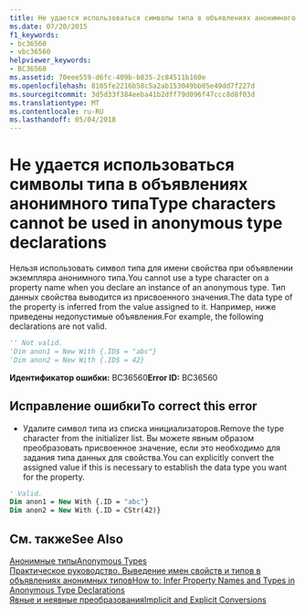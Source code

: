 ```yaml
---
title: Не удается использоваться символы типа в объявлениях анонимного типа
ms.date: 07/20/2015
f1_keywords:
- bc36560
- vbc36560
helpviewer_keywords:
- BC36560
ms.assetid: 70eee559-d6fc-409b-b835-2c84511b160e
ms.openlocfilehash: 8105fe2216b58c5a2ab153049bb05e49dd7f227d
ms.sourcegitcommit: 3d5d33f384eeba41b2dff79d096f47ccc8d8f03d
ms.translationtype: MT
ms.contentlocale: ru-RU
ms.lasthandoff: 05/04/2018
---
```

# <a name="type-characters-cannot-be-used-in-anonymous-type-declarations"></a><span data-ttu-id="fdb74-102">Не удается использоваться символы типа в объявлениях анонимного типа</span><span class="sxs-lookup"><span data-stu-id="fdb74-102">Type characters cannot be used in anonymous type declarations</span></span>
<span data-ttu-id="fdb74-103">Нельзя использовать символ типа для имени свойства при объявлении экземпляра анонимного типа.</span><span class="sxs-lookup"><span data-stu-id="fdb74-103">You cannot use a type character on a property name when you declare an instance of an anonymous type.</span></span> <span data-ttu-id="fdb74-104">Тип данных свойства выводится из присвоенного значения.</span><span class="sxs-lookup"><span data-stu-id="fdb74-104">The data type of the property is inferred from the value assigned to it.</span></span> <span data-ttu-id="fdb74-105">Например, ниже приведены недопустимые объявления.</span><span class="sxs-lookup"><span data-stu-id="fdb74-105">For example, the following declarations are not valid.</span></span>  
  
```vb  
'' Not valid.  
'Dim anon1 = New With {.ID$ = "abc"}  
'Dim anon2 = New With {.ID$ = 42}  
```  
  
 <span data-ttu-id="fdb74-106">**Идентификатор ошибки:** BC36560</span><span class="sxs-lookup"><span data-stu-id="fdb74-106">**Error ID:** BC36560</span></span>  
  
## <a name="to-correct-this-error"></a><span data-ttu-id="fdb74-107">Исправление ошибки</span><span class="sxs-lookup"><span data-stu-id="fdb74-107">To correct this error</span></span>  
  
-   <span data-ttu-id="fdb74-108">Удалите символ типа из списка инициализаторов.</span><span class="sxs-lookup"><span data-stu-id="fdb74-108">Remove the type character from the initializer list.</span></span> <span data-ttu-id="fdb74-109">Вы можете явным образом преобразовать присвоенное значение, если это необходимо для задания типа данных для свойства.</span><span class="sxs-lookup"><span data-stu-id="fdb74-109">You can explicitly convert the assigned value if this is necessary to establish the data type you want for the property.</span></span>  
  
```vb  
' Valid.  
Dim anon1 = New With {.ID = "abc"}  
Dim anon2 = New With {.ID = CStr(42)}  
```  
  
## <a name="see-also"></a><span data-ttu-id="fdb74-110">См. также</span><span class="sxs-lookup"><span data-stu-id="fdb74-110">See Also</span></span>  
 [<span data-ttu-id="fdb74-111">Анонимные типы</span><span class="sxs-lookup"><span data-stu-id="fdb74-111">Anonymous Types</span></span>](../../visual-basic/programming-guide/language-features/objects-and-classes/anonymous-types.md)  
 [<span data-ttu-id="fdb74-112">Практическое руководство. Выведение имен свойств и типов в объявлениях анонимных типов</span><span class="sxs-lookup"><span data-stu-id="fdb74-112">How to: Infer Property Names and Types in Anonymous Type Declarations</span></span>](../../visual-basic/programming-guide/language-features/objects-and-classes/how-to-infer-property-names-and-types-in-anonymous-type-declarations.md)  
 [<span data-ttu-id="fdb74-113">Явные и неявные преобразования</span><span class="sxs-lookup"><span data-stu-id="fdb74-113">Implicit and Explicit Conversions</span></span>](../../visual-basic/programming-guide/language-features/data-types/implicit-and-explicit-conversions.md)

